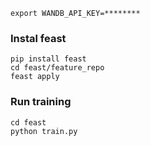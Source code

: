 ```
export WANDB_API_KEY=********
```

### Instal feast

```
pip install feast
cd feast/feature_repo
feast apply
```

### Run training
```
cd feast
python train.py
```






